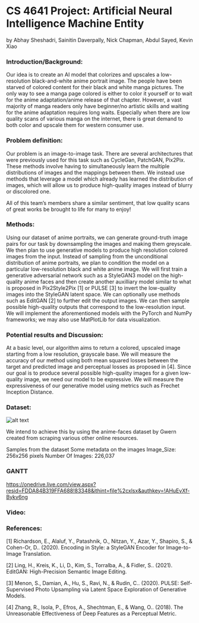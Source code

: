 # CS 4641 Project: Artificial Neural Intelligence Machine Entity

by Abhay Sheshadri, Sainitin Daverpally, Nick Chapman, Abdul Sayed, Kevin Xiao

### Introduction/Background: 
Our idea is to create an AI model that colorizes and upscales a low-resolution black-and-white anime portrait image.  The people have been starved of colored content for their black and white manga pictures. The only way to see a manga page colored is either to color it yourself or to wait for the anime adaptation/anime release of that chapter. However, a vast majority of manga readers only have beginner/no artistic skills and waiting for the anime adaptation requires long waits. Especially when there are low quality scans of various manga on the internet, there is great demand to both color and upscale them for western consumer use.

### Problem definition:
Our problem is an image-to-image task.  There are several architectures that were previously used for this task such as CycleGan, PatchGAN, Pix2Pix.  These methods involve having to simultaneously learn the multiple distributions of images and the mappings between them.  We instead use methods that leverage a model which already has learned the distribution of images, which will allow us to produce high-quality images instead of blurry or discolored one. 

All of this team’s members share a similar sentiment, that low quality scans of great works be brought to life for many to enjoy!

### Methods:
Using our dataset of anime portraits, we can generate ground-truth image pairs for our task by downsampling the images and making them greyscale.   We then plan to use generative models to produce high resolution colored images from the input.  Instead of sampling from the unconditional distribution of anime portraits, we plan to condition the model on a particular low-resolution black and white anime image.  We will first train a generative adversarial network such as a StyleGAN3 model on the high-quality anime faces and then create another auxilliary model similar to what is proposed in Pix2Style2Pix [1] or PULSE [3] to invert the low-quality images into the StyleGAN latent space.  We can optionally use methods such as EditGAN [2] to further edit the output images.  We can then sample possible high-quality outputs that correspond to the low-resolution input.  We will implement the aforementioned models with the PyTorch and NumPy frameworks; we may also use MatPlotLib for data visualization.

### Potential results and Discussion:
At a basic level, our algorithm aims to return a colored, upscaled image starting from a low resolution, grayscale base. We will measure the accuracy of our method using both mean squared losses between the target and predicted image and perceptual losses as proposed in [4]. Since our goal is to produce several possible high-quality images for a given low-quality image, we need our model to be expressive.  We will measure the expressiveness of our generative model using metrics such as Frechet Inception Distance. 

### Dataset:

![alt text](https://i.ibb.co/b1q68w1/lol.png)


We intend to achieve this by using the anime-faces dataset by Gwern created from scraping various other online resources.

Samples from the dataset
Some metadata on the images
Image_Size: 256x256 pixels
Number Of Images: 226,037

### GANTT
https://onedrive.live.com/view.aspx?resid=FDDA84B319FFA688!83348&ithint=file%2cxlsx&authkey=!AHuEvXf-Bykv6ng

### Video: 


### References:

[1] Richardson, E., Alaluf, Y., Patashnik, O., Nitzan, Y., Azar, Y., Shapiro, S., & Cohen-Or, D.. (2020). Encoding in Style: a StyleGAN Encoder for Image-to-Image Translation.

[2] Ling, H., Kreis, K., Li, D., Kim, S., Torralba, A., & Fidler, S.. (2021). EditGAN: High-Precision Semantic Image Editing.

[3] Menon, S., Damian, A., Hu, S., Ravi, N., & Rudin, C.. (2020). PULSE: Self-Supervised Photo Upsampling via Latent Space Exploration of Generative Models.

[4] Zhang, R., Isola, P., Efros, A., Shechtman, E., & Wang, O.. (2018). The Unreasonable Effectiveness of Deep Features as a Perceptual Metric.
